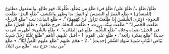 ‌طلَعَ/ ‌طلَعَ بـ/ ‌طلَعَ على/ ‌طلَعَ في/ ‌طلَعَ من يَطلُع، طُلُوعًا، فهو طالِع، والمفعول مطلوع (للمتعدِّي)
• ‌طلَع القمرُ أو الشمسُ أو النورُ: بدا وظهر وانكشف "‌طلَع البدرُ- طلَعت النجومُ- {وَتَرَى الشَّمْسَ إِذَا طَلَعَتْ تَزَاوَرُ عَنْ كَهْفِهِمْ} ".
• ‌طلَع النباتُ: نبَت "‌طلَع الزرعُ- طلَعت الخُضرةُ" ° طلَعت سِنُّه: برزت.
• طلَعت النخلةُ: خرج طلعها.
• ‌طلَع الجبلَ/ ‌طلَع في الجبل: صَعِدَه وعلاه "‌طلَع السُّلّم- ‌طلَع في الطائرة".
• ‌طلَعَ بالشَّيء: أظهره، أتى به جديدًا "‌طلع بفكرة رائعة".
• ‌طلَع على القوم:
1 - أقبل عليهم، أتاهم "‌طَلَعَ عَلَيْنَا رَجُلٌ شَدِيدُ بَيَاضِ الثِّيَابِ شَدِيدُ سَوَادِ الشَّعَرِ [حديث] ".
2 - هجَم عليهم "‌طلَع عليهم اللِّصُّ لَيْلاً".
• ‌طلَع من بيته: خرَج منه "‌طلَع من البلاد"